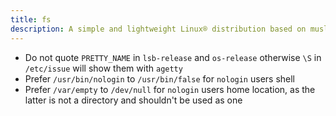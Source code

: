 ```yaml
---
title: fs
description: A simple and lightweight Linux® distribution based on musl libc and toybox
---
```


- Do not quote `PRETTY_NAME` in `lsb-release` and `os-release` otherwise `\S` in `/etc/issue` will show them with `agetty`
- Prefer `/usr/bin/nologin` to `/usr/bin/false` for `nologin` users shell
- Prefer `/var/empty` to `/dev/null` for `nologin` users home location, as the latter is not a directory and shouldn't be used as one
